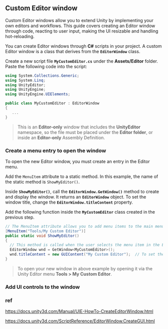 ## Custom Editor window

Custom Editor windows allow you to extend Unity by implementing your own editors and workflows. This guide covers creating an Editor window through code, reacting to user input, making the UI resizable and handling hot-reloading.

You can create Editor windows through **C#** scripts in your project. A custom Editor window is a class that derives from the **`EditorWindow`** class.

Create a new script file **`MyCustomEditor.cs`** under the **Assets/Editor** folder. Paste the following code into the script:

```cs
using System.Collections.Generic;
using System.Linq;
using UnityEditor;
using UnityEngine;
using UnityEngine.UIElements;

public class MyCustomEditor : EditorWindow
{
   ...
}
```

> This is an **Editor-only** window that includes the **UnityEditor** namespace, so the file must be placed under the **Editor folder**, or inside an **Editor-only** Assembly Definition.


### Create a menu entry to open the window
To open the new Editor window, you must create an entry in the Editor menu.

Add the `MenuItem` attribute to a static method. In this example, the name of the static method is `ShowMyEditor()`.

Inside **`ShowMyEditor()`**, call the **`EditorWindow.GetWindow()`** method to create and display the window. It returns an **`EditorWindow`** object. To set the window title, change the **`EditorWindow.titleContent`** property.

Add the following function inside the **`MyCustomEditor`** class created in the previous step.


```cs
// The MenuItem attribute allows you to add menu items to the main menu and Inspector window context menus.
[MenuItem("Tools/My Custom Editor")]
public static void ShowMyEditor()  
{
  // This method is called when the user selects the menu item in the Editor, the EditorWindow.GetWindow()   // method to create and display the window
  EditorWindow wnd = GetWindow<MyCustomEditor>();
  wnd.titleContent = new GUIContent("My Custom Editor");  // To set the window title, change the EditorWindow.titleContent property.
}

```
> To open your new window in above example by opening it via the Unity Editor menu **Tools > My Custom Editor**.


### Add UI controls to the window





### ref 
https://docs.unity3d.com/Manual/UIE-HowTo-CreateEditorWindow.html

https://docs.unity3d.com/ScriptReference/EditorWindow.CreateGUI.html


